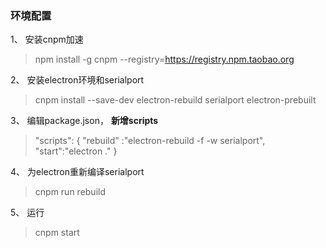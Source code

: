 ### 环境配置

1、 安装cnpm加速

> npm install -g cnpm --registry=https://registry.npm.taobao.org

2、 安装electron环境和serialport

> cnpm install --save-dev electron-rebuild serialport electron-prebuilt

3、 编辑package.json， **新增scripts**
 
> "scripts": {
>   "rebuild" :"electron-rebuild -f -w serialport",
>   "start":"electron ."
> }

4、 为electron重新编译serialport

> cnpm run rebuild

5、 运行

> cnpm start